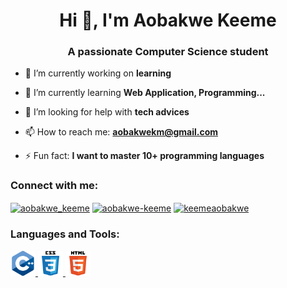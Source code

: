 <h1 align="center">Hi 👋, I'm Aobakwe Keeme</h1>
<h3 align="center">A passionate Computer Science student</h3>

- 🔭 I’m currently working on **learning**

- 🌱 I’m currently learning **Web Application, Programming...**

- 🤝 I’m looking for help with **tech advices**

- 📫 How to reach me: **aobakwekm@gmail.com**

- ⚡ Fun fact: **I want to master 10+ programming languages**

<h3 align="left">Connect with me:</h3>
<p align="left">
<a href="https://twitter.com/aobakwe_keeme" target="blank"><img align="center" src="https://raw.githubusercontent.com/rahuldkjain/github-profile-readme-generator/master/src/images/icons/Social/twitter.svg" alt="aobakwe_keeme" height="30" width="40" /></a>
<a href="https://www.linkedin.com/in/aobakwe-keeme-00baba212" target="blank"><img align="center" src="https://raw.githubusercontent.com/rahuldkjain/github-profile-readme-generator/master/src/images/icons/Social/linked-in-alt.svg" alt="aobakwe-keeme" height="30" width="40" /></a>
<a href="https://instagram.com/keemeaobakwe" target="blank"><img align="center" src="https://raw.githubusercontent.com/rahuldkjain/github-profile-readme-generator/master/src/images/icons/Social/instagram.svg" alt="keemeaobakwe" height="30" width="40" /></a>
</p>

<h3 align="left">Languages and Tools:</h3>
<p align="left"> <a href="https://www.w3schools.com/cpp/" target="_blank" rel="noreferrer"> <img src="https://raw.githubusercontent.com/devicons/devicon/master/icons/cplusplus/cplusplus-original.svg" alt="cplusplus" width="40" height="40"/> </a> <a href="https://www.w3schools.com/css/" target="_blank" rel="noreferrer"> <img src="https://raw.githubusercontent.com/devicons/devicon/master/icons/css3/css3-original-wordmark.svg" alt="css3" width="40" height="40"/> </a> <a href="https://www.w3.org/html/" target="_blank" rel="noreferrer"> <img src="https://raw.githubusercontent.com/devicons/devicon/master/icons/html5/html5-original-wordmark.svg" alt="html5" width="40" height="40"/> </a> </p>
